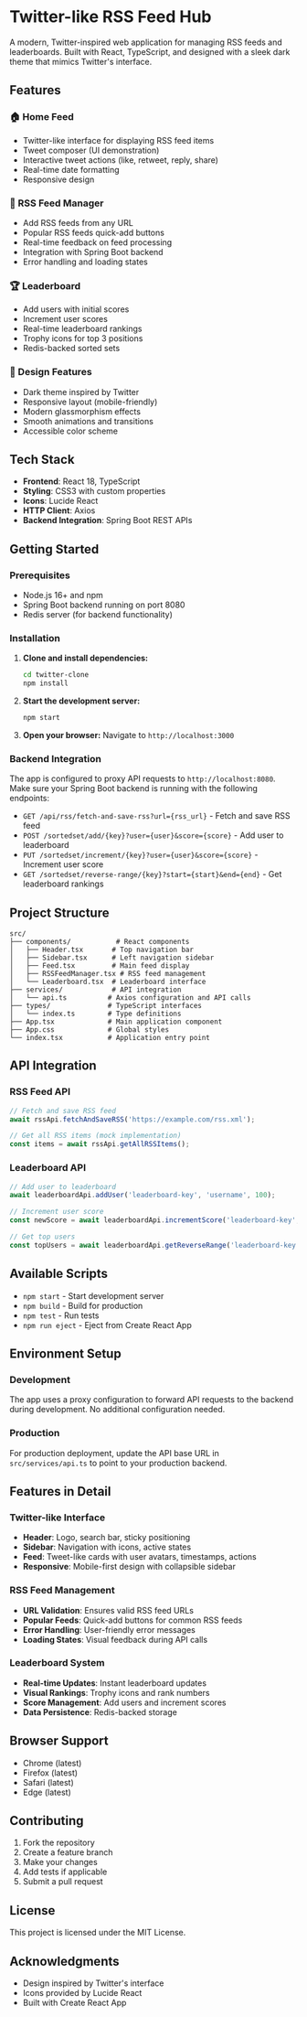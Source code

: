 # Twitter-like RSS Feed Hub

A modern, Twitter-inspired web application for managing RSS feeds and leaderboards. Built with React, TypeScript, and designed with a sleek dark theme that mimics Twitter's interface.

## Features

### 🏠 Home Feed
- Twitter-like interface for displaying RSS feed items
- Tweet composer (UI demonstration)
- Interactive tweet actions (like, retweet, reply, share)
- Real-time date formatting
- Responsive design

### 📡 RSS Feed Manager
- Add RSS feeds from any URL
- Popular RSS feeds quick-add buttons
- Real-time feedback on feed processing
- Integration with Spring Boot backend
- Error handling and loading states

### 🏆 Leaderboard
- Add users with initial scores
- Increment user scores
- Real-time leaderboard rankings
- Trophy icons for top 3 positions
- Redis-backed sorted sets

### 🎨 Design Features
- Dark theme inspired by Twitter
- Responsive layout (mobile-friendly)
- Modern glassmorphism effects
- Smooth animations and transitions
- Accessible color scheme

## Tech Stack

- **Frontend**: React 18, TypeScript
- **Styling**: CSS3 with custom properties
- **Icons**: Lucide React
- **HTTP Client**: Axios
- **Backend Integration**: Spring Boot REST APIs

## Getting Started

### Prerequisites

- Node.js 16+ and npm
- Spring Boot backend running on port 8080
- Redis server (for backend functionality)

### Installation

1. **Clone and install dependencies:**
   ```bash
   cd twitter-clone
   npm install
   ```

2. **Start the development server:**
   ```bash
   npm start
   ```

3. **Open your browser:**
   Navigate to `http://localhost:3000`

### Backend Integration

The app is configured to proxy API requests to `http://localhost:8080`. Make sure your Spring Boot backend is running with the following endpoints:

- `GET /api/rss/fetch-and-save-rss?url={rss_url}` - Fetch and save RSS feed
- `POST /sortedset/add/{key}?user={user}&score={score}` - Add user to leaderboard
- `PUT /sortedset/increment/{key}?user={user}&score={score}` - Increment user score
- `GET /sortedset/reverse-range/{key}?start={start}&end={end}` - Get leaderboard rankings

## Project Structure

```
src/
├── components/           # React components
│   ├── Header.tsx       # Top navigation bar
│   ├── Sidebar.tsx      # Left navigation sidebar
│   ├── Feed.tsx         # Main feed display
│   ├── RSSFeedManager.tsx # RSS feed management
│   └── Leaderboard.tsx  # Leaderboard interface
├── services/            # API integration
│   └── api.ts          # Axios configuration and API calls
├── types/              # TypeScript interfaces
│   └── index.ts        # Type definitions
├── App.tsx             # Main application component
├── App.css             # Global styles
└── index.tsx           # Application entry point
```

## API Integration

### RSS Feed API
```typescript
// Fetch and save RSS feed
await rssApi.fetchAndSaveRSS('https://example.com/rss.xml');

// Get all RSS items (mock implementation)
const items = await rssApi.getAllRSSItems();
```

### Leaderboard API
```typescript
// Add user to leaderboard
await leaderboardApi.addUser('leaderboard-key', 'username', 100);

// Increment user score
const newScore = await leaderboardApi.incrementScore('leaderboard-key', 'username', 50);

// Get top users
const topUsers = await leaderboardApi.getReverseRange('leaderboard-key', 0, 10);
```

## Available Scripts

- `npm start` - Start development server
- `npm build` - Build for production
- `npm test` - Run tests
- `npm run eject` - Eject from Create React App

## Environment Setup

### Development
The app uses a proxy configuration to forward API requests to the backend during development. No additional configuration needed.

### Production
For production deployment, update the API base URL in `src/services/api.ts` to point to your production backend.

## Features in Detail

### Twitter-like Interface
- **Header**: Logo, search bar, sticky positioning
- **Sidebar**: Navigation with icons, active states
- **Feed**: Tweet-like cards with user avatars, timestamps, actions
- **Responsive**: Mobile-first design with collapsible sidebar

### RSS Feed Management
- **URL Validation**: Ensures valid RSS feed URLs
- **Popular Feeds**: Quick-add buttons for common RSS feeds
- **Error Handling**: User-friendly error messages
- **Loading States**: Visual feedback during API calls

### Leaderboard System
- **Real-time Updates**: Instant leaderboard updates
- **Visual Rankings**: Trophy icons and rank numbers
- **Score Management**: Add users and increment scores
- **Data Persistence**: Redis-backed storage

## Browser Support

- Chrome (latest)
- Firefox (latest)
- Safari (latest)
- Edge (latest)

## Contributing

1. Fork the repository
2. Create a feature branch
3. Make your changes
4. Add tests if applicable
5. Submit a pull request

## License

This project is licensed under the MIT License.

## Acknowledgments

- Design inspired by Twitter's interface
- Icons provided by Lucide React
- Built with Create React App
